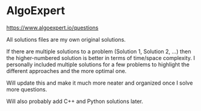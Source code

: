 # AlgoExpert
https://www.algoexpert.io/questions

All solutions files are my own original solutions.

If there are multiple solutions to a problem (Solution 1, Solution 2, ...) then the higher-numbered solution is better in terms of time/space complexity.
I personally included multiple solutions for a few problems to highlight the different approaches and the more optimal one.

Will update this and make it much more neater and organized once I solve more questions.

Will also probably add C++ and Python solutions later.
